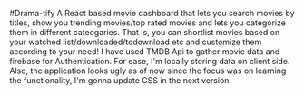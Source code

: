 #Drama-tify
A React based movie dashboard that lets you search movies by titles, show you trending movies/top rated movies and lets you 
categorize them in different cateogaries. That is, you can shortlist movies based on your watched list/downloaded/todownload etc and customize them according to your need! I have used TMDB Api to gather movie data and firebase for Authentication. 
For ease, I'm locally storing data on client side. 
Also, the application looks ugly as of now since the focus was on learning the functionality, I'm gonna update CSS in the next version. 
